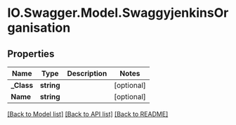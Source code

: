 # IO.Swagger.Model.SwaggyjenkinsOrganisation
## Properties

Name | Type | Description | Notes
------------ | ------------- | ------------- | -------------
**_Class** | **string** |  | [optional] 
**Name** | **string** |  | [optional] 

[[Back to Model list]](../README.md#documentation-for-models) [[Back to API list]](../README.md#documentation-for-api-endpoints) [[Back to README]](../README.md)

